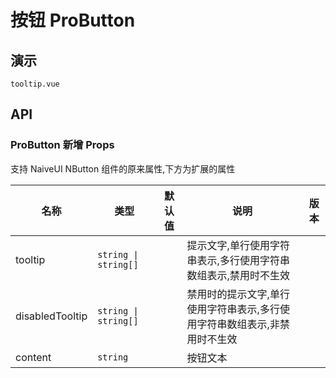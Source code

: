 # 按钮 ProButton

## 演示

```demo
tooltip.vue
```

## API

### ProButton 新增 Props
<div class='inline-flex leading-5 text-sky-600 text-xs font-500  mb-16px px-3 py-1 bg-sky-400/10 rounded-full'>支持 NaiveUI NButton 组件的原来属性,下方为扩展的属性</div>

| 名称 | 类型 | 默认值 | 说明 | 版本 |
| --- | --- | --- | --- | --- |
| tooltip | `string \| string[]` | | 提示文字,单行使用字符串表示,多行使用字符串数组表示,禁用时不生效 |  |
| disabledTooltip | `string \| string[]` | | 禁用时的提示文字,单行使用字符串表示,多行使用字符串数组表示,非禁用时不生效 |  |
| content | `string` | | 按钮文本 |  |
